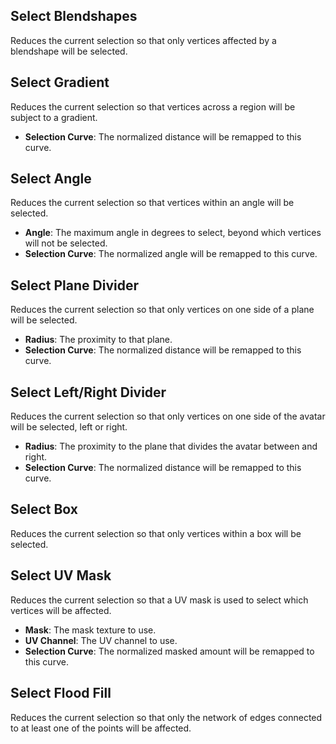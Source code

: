 ﻿---
unlisted: true
sidebar_position: 1
---

## Select Blendshapes

Reduces the current selection so that only vertices affected by a blendshape will be selected.

## Select Gradient

Reduces the current selection so that vertices across a region will be subject to a gradient.
- **Selection Curve**: The normalized distance will be remapped to this curve.

## Select Angle

Reduces the current selection so that vertices within an angle will be selected.
- **Angle**: The maximum angle in degrees to select, beyond which vertices will not be selected.
- **Selection Curve**: The normalized angle will be remapped to this curve.

## Select Plane Divider

Reduces the current selection so that only vertices on one side of a plane will be selected.
- **Radius**: The proximity to that plane.
- **Selection Curve**: The normalized distance will be remapped to this curve.

## Select Left/Right Divider

Reduces the current selection so that only vertices on one side of the avatar will be selected, left or right.
- **Radius**: The proximity to the plane that divides the avatar between and right.
- **Selection Curve**: The normalized distance will be remapped to this curve.

## Select Box

Reduces the current selection so that only vertices within a box will be selected.

## Select UV Mask

Reduces the current selection so that a UV mask is used to select which vertices will be affected.
- **Mask**: The mask texture to use.
- **UV Channel**: The UV channel to use.
- **Selection Curve**: The normalized masked amount will be remapped to this curve.

## Select Flood Fill

Reduces the current selection so that only the network of edges connected to at least one of the points will be affected.
